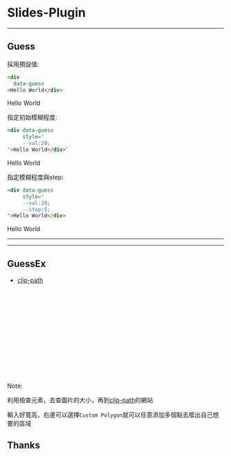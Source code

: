 # Slides-Plugin

---

## Guess

<section data-auto-animate>

採用預設值:
```html [|2]
<div
  data-guess
>Hello World</div>
```

<div data-guess>Hello World</div>
</section>

<section data-auto-animate>

指定初始模糊程度:

```html [|2|3]
<div data-guess
     style="
     --val:20;
">Hello World</div>`
```

<div data-guess style="--val:20">Hello World</div>
</section>

<section data-auto-animate>

指定模糊程度與step:
```html [1: 2-3|4|2-4]
<div data-guess
     style="
     --val:20;
     --step:5;
">Hello World</div>
```
<div data-guess style="--val:20;--step:5">Hello World</div>
</section>

---


---

## GuessEx

- [clip-path](https://bennettfeely.com/clippy/)

<div data-guess-ex data-bk-img="https://picsum.photos/id/1015/600/400" style="width:100%; height:200px;">
  <div class="blur-elem"
     style="
    --blur: 20px;
    --blurStep: 2;
    --grayscale: 80%;
    --grayscaleStep: 10;
    clip-path: polygon(50% 32%, 0 0, 100% 100%);
  "></div>

  <div class="blur-elem" style="
    --blur: 20px;
    --blurStep: 2;
    --grayscale: 80%;
    --grayscaleStep: 10;
    clip-path: polygon(60% 10%, 100% 38%, 82% 100%, 85% 42%, 70% 48%);
  "></div>
</div>

Note:

利用檢查元素，去查圖片的大小，再到[clip-path](https://bennettfeely.com/clippy/)的網站

輸入好寬高，右邊可以選擇`Custom Polygon`就可以任意添加多個點去框出自己想要的區域

## Thanks
